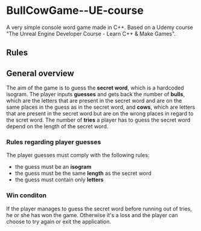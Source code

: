 # BullCowGame--UE-course
A very simple console word game made in C++. Based on a Udemy course "The Unreal Engine Developer Course - Learn C++ &amp; Make Games".
## Rules
## General overview
The aim of the game is to guess the **secret word**, which is a hardcoded isogram. The player inputs **guesses** and gets back the number of **bulls**, which are the letters that are present in the secret word and are on the same places in the guess as in the secret word, and **cows**, which are letters that are present in the secret word but are on the wrong places in regard to the scret word. The number of **tries** a player has to guess the secret word depend on the length of the secret word.
### Rules regarding player guesses
The player guesses must comply with the following rules:
* the guess must be an **isogram**
* the guess must be the same **length** as the secret word 
* the guess must contain only **letters**
### Win conditon
If the player manages to guess the secret word before running out of tries, he or she has won the game. Otherwise it's a loss and the player can choose to try again or exit the application.
